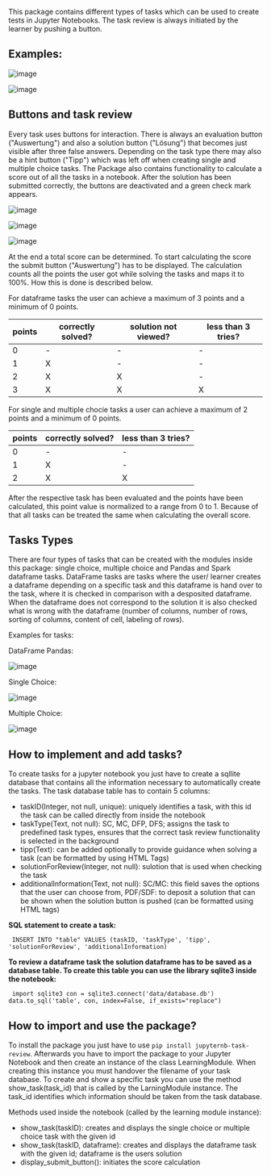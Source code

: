 This package contains different types of tasks which can be used to create tests in Jupyter Notebooks. The task review is always initiated by the learner by pushing a button.

## Examples:
![image](https://projectbase.medien.hs-duesseldorf.de/eild.nrw-module/lernmodul-datenanalyse/-/raw/add-images-for-pypi-readme/PyPi-Taskreview-Readme-Images/sc_task.png)

![image](https://projectbase.medien.hs-duesseldorf.de/eild.nrw-module/lernmodul-datenanalyse/-/raw/add-images-for-pypi-readme/PyPi-Taskreview-Readme-Images/task_df_overview.png)

## Buttons and task review
Every task uses buttons for interaction. There is always an evaluation button ("Auswertung") and also a solution button ("L&ouml;sung") that becomes just visible after three false answers.
Depending on the task type there may also be a hint button ("Tipp") which was left off when creating single and multiple choice tasks.
The Package also contains functionality to calculate a score out of all the tasks in a notebook.
After the solution has been submitted correctly, the buttons are deactivated and a green check mark appears.

![image](https://projectbase.medien.hs-duesseldorf.de/eild.nrw-module/lernmodul-datenanalyse/-/raw/9da1ef9f5ffe6656f6ee11ac2ff4c295612e9f62/PyPi-Taskreview-Readme-Images/buttons_before.png)

![image](https://projectbase.medien.hs-duesseldorf.de/eild.nrw-module/lernmodul-datenanalyse/-/raw/add-images-for-pypi-readme/PyPi-Taskreview-Readme-Images/buttons_with_solution.png)

![image](https://projectbase.medien.hs-duesseldorf.de/eild.nrw-module/lernmodul-datenanalyse/-/raw/add-images-for-pypi-readme/PyPi-Taskreview-Readme-Images/buttons_after.png)

At the end a total score can be determined. To start calculating the score the submit button ("Auswertung") has to be displayed. The calculation counts all the points the user got while solving the tasks and maps it to 100%. How this is done is described below.

For dataframe tasks the user can achieve a maximum of 3 points and a minimum of 0 points.

points | correctly solved? | solution not viewed? | less than 3 tries?
------ | ------ | ------ | ------
0 | - | - | -
1 | X | - | -
2 | X | X | -
3 | X | X | X

For single and multiple chocie tasks a user can achieve a maximum of 2 points and a minimum of 0 points.

points | correctly solved? | less than 3 tries?
------ | ------ | ------
0 | - | -
1 | X | -
2 | X | X

After the respective task has been evaluated and the points have been calculated, this point value is normalized to a range from 0 to 1. Because of that all tasks can be treated the same when calculating the overall score.

## Tasks Types
There are four types of tasks that can be created with the modules inside this package: single choice, multiple choice and Pandas and Spark dataframe tasks. DataFrame tasks are tasks where the user/ learner creates a dataframe depending on a specific task and this dataframe is hand over to the task, where it is checked in comparison with a desposited dataframe. When the dataframe does not correspond to the solution it is also checked what is wrong with the dataframe (number of columns, number of rows, sorting of columns, content of cell, labeling of rows).

Examples for tasks:

DataFrame Pandas:

![image](https://projectbase.medien.hs-duesseldorf.de/eild.nrw-module/lernmodul-datenanalyse/-/raw/add-images-for-pypi-readme/PyPi-Taskreview-Readme-Images/pandas_dataframe_task.png)

Single Choice:

![image](https://projectbase.medien.hs-duesseldorf.de/eild.nrw-module/lernmodul-datenanalyse/-/raw/add-images-for-pypi-readme/PyPi-Taskreview-Readme-Images/single_choice_task.png)

Multiple Choice:

![image](https://projectbase.medien.hs-duesseldorf.de/eild.nrw-module/lernmodul-datenanalyse/-/raw/add-images-for-pypi-readme/PyPi-Taskreview-Readme-Images/multiple_choice_task.png)

## How to implement and add tasks?
To create tasks for a jupyter notebook you just have to create a sqllite database that contains all the information necessary to automatically create the tasks.
The task database table has to contain 5 columns:
- taskID(Integer, not null, unique): uniquely identifies a task, with this id the task can be called directly from inside the notebook
- taskType(Text, not null): SC, MC, DFP, DFS; assigns the task to predefined task types, ensures that the correct task review functionality is selected in the background
- tipp(Text): can be added optionally to provide guidance when solving a task (can be formatted by using HTML Tags)
- solutionForReview(Integer, not null): sulotion that is used when checking the task
- additionalInformation(Text, not null): SC/MC: this field saves the options that the user can choose from, PDF/SDF: to deposit a solution that can be shown when the solution button is pushed (can be formatted using HTML tags)

**SQL statement to create a task:**

`
INSERT INTO "table"
VALUES (taskID, 'taskType', 'tipp', 'solutionForReview', 'additionalInformation)`

**To review a dataframe task the solution dataframe has to be saved as a database table. To create this table you can use the library sqlite3 inside the notebook:**

`
import sqlite3
con = sqlite3.connect('data/database.db')
data.to_sql('table', con, index=False, if_exists="replace")`

## How to import and use the package?
To install the package you just have to use `pip install jupyternb-task-review`. Afterwards you have to import the package to your Jupyter Notebook and then create an instance of the class LearningModule. When creating this instance you must handover the filename of your task database. To create and show a specific task you can use the method show_task(task_id) that is called by the LarningModule instance. The task_id identifies which information should be taken from the task database.

Methods used inside the notebook (called by the learning module instance):
- show_task(taskID): creates and displays the single choice or multiple choice task with the given id
- show_task(taskID, dataframe): creates and displays the dataframe task with the given id; dataframe is the users solution
- display_submit_button(): initiates the score calculation
